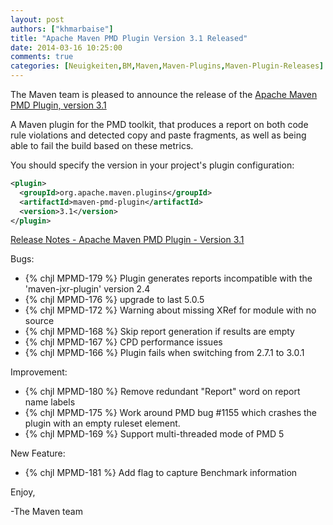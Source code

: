 ```yaml
---
layout: post
authors: ["khmarbaise"]
title: "Apache Maven PMD Plugin Version 3.1 Released"
date: 2014-03-16 10:25:00
comments: true
categories: [Neuigkeiten,BM,Maven,Maven-Plugins,Maven-Plugin-Releases]
---
```

The Maven team is pleased to announce the release of the 
[Apache Maven PMD Plugin, version 3.1](http://maven.apache.org/plugins/maven-pmd-plugin/)

A Maven plugin for the PMD toolkit, that produces a report on both code rule violations 
and detected copy and paste fragments, as well as being able to fail the build based on these metrics.


You should specify the version in your project's plugin configuration:

``` xml
<plugin>
  <groupId>org.apache.maven.plugins</groupId>
  <artifactId>maven-pmd-plugin</artifactId>
  <version>3.1</version>
</plugin>
```

<!-- more -->

[Release Notes - Apache Maven PMD Plugin - Version 3.1]()

Bugs:

 * {% chjl MPMD-179 %} Plugin generates reports incompatible with the 'maven-jxr-plugin' version 2.4
 * {% chjl MPMD-176 %} upgrade to last 5.0.5
 * {% chjl MPMD-172 %} Warning about missing XRef for module with no source
 * {% chjl MPMD-168 %} Skip report generation if results are empty
 * {% chjl MPMD-167 %} CPD performance issues
 * {% chjl MPMD-166 %} Plugin fails when switching from 2.7.1 to 3.0.1

Improvement:

 * {% chjl MPMD-180 %} Remove redundant "Report" word on report name labels
 * {% chjl MPMD-175 %} Work around PMD bug #1155 which crashes the plugin with an empty ruleset element.
 * {% chjl MPMD-169 %} Support multi-threaded mode of PMD 5

New Feature:

 * {% chjl MPMD-181 %} Add flag to capture Benchmark information


Enjoy,

-The Maven team

